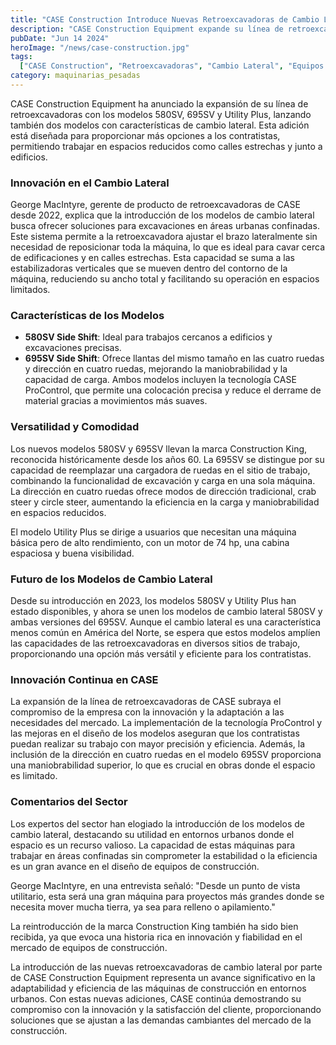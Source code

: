 ```yaml
---
title: "CASE Construction Introduce Nuevas Retroexcavadoras de Cambio Lateral para Trabajos Urbanos"
description: "CASE Construction Equipment expande su línea de retroexcavadoras con modelos de cambio lateral para trabajos en espacios urbanos reducidos"
pubDate: "Jun 14 2024"
heroImage: "/news/case-construction.jpg"
tags:
  ["CASE Construction", "Retroexcavadoras", "Cambio Lateral", "Equipos de Construcción"]
category: maquinarias_pesadas
---
```

CASE Construction Equipment ha anunciado la expansión de su línea de retroexcavadoras con los modelos 580SV, 695SV y Utility Plus, lanzando también dos modelos con características de cambio lateral. Esta adición está diseñada para proporcionar más opciones a los contratistas, permitiendo trabajar en espacios reducidos como calles estrechas y junto a edificios.
### Innovación en el Cambio Lateral
George MacIntyre, gerente de producto de retroexcavadoras de CASE desde 2022, explica que la introducción de los modelos de cambio lateral busca ofrecer soluciones para excavaciones en áreas urbanas confinadas. Este sistema permite a la retroexcavadora ajustar el brazo lateralmente sin necesidad de reposicionar toda la máquina, lo que es ideal para cavar cerca de edificaciones y en calles estrechas. Esta capacidad se suma a las estabilizadoras verticales que se mueven dentro del contorno de la máquina, reduciendo su ancho total y facilitando su operación en espacios limitados.
### Características de los Modelos
- **580SV Side Shift**: Ideal para trabajos cercanos a edificios y excavaciones precisas.
- **695SV Side Shift**: Ofrece llantas del mismo tamaño en las cuatro ruedas y dirección en cuatro ruedas, mejorando la maniobrabilidad y la capacidad de carga.
Ambos modelos incluyen la tecnología CASE ProControl, que permite una colocación precisa y reduce el derrame de material gracias a movimientos más suaves.
### Versatilidad y Comodidad
Los nuevos modelos 580SV y 695SV llevan la marca Construction King, reconocida históricamente desde los años 60. La 695SV se distingue por su capacidad de reemplazar una cargadora de ruedas en el sitio de trabajo, combinando la funcionalidad de excavación y carga en una sola máquina. La dirección en cuatro ruedas ofrece modos de dirección tradicional, crab steer y circle steer, aumentando la eficiencia en la carga y maniobrabilidad en espacios reducidos.

El modelo Utility Plus se dirige a usuarios que necesitan una máquina básica pero de alto rendimiento, con un motor de 74 hp, una cabina espaciosa y buena visibilidad.
### Futuro de los Modelos de Cambio Lateral
Desde su introducción en 2023, los modelos 580SV y Utility Plus han estado disponibles, y ahora se unen los modelos de cambio lateral 580SV y ambas versiones del 695SV. Aunque el cambio lateral es una característica menos común en América del Norte, se espera que estos modelos amplíen las capacidades de las retroexcavadoras en diversos sitios de trabajo, proporcionando una opción más versátil y eficiente para los contratistas.
### Innovación Continua en CASE
La expansión de la línea de retroexcavadoras de CASE subraya el compromiso de la empresa con la innovación y la adaptación a las necesidades del mercado. La implementación de la tecnología ProControl y las mejoras en el diseño de los modelos aseguran que los contratistas puedan realizar su trabajo con mayor precisión y eficiencia. Además, la inclusión de la dirección en cuatro ruedas en el modelo 695SV proporciona una maniobrabilidad superior, lo que es crucial en obras donde el espacio es limitado.
### Comentarios del Sector
Los expertos del sector han elogiado la introducción de los modelos de cambio lateral, destacando su utilidad en entornos urbanos donde el espacio es un recurso valioso. La capacidad de estas máquinas para trabajar en áreas confinadas sin comprometer la estabilidad o la eficiencia es un gran avance en el diseño de equipos de construcción.

George MacIntyre, en una entrevista señaló: "Desde un punto de vista utilitario, esta será una gran máquina para proyectos más grandes donde se necesita mover mucha tierra, ya sea para relleno o apilamiento."

La reintroducción de la marca Construction King también ha sido bien recibida, ya que evoca una historia rica en innovación y fiabilidad en el mercado de equipos de construcción.

La introducción de las nuevas retroexcavadoras de cambio lateral por parte de CASE Construction Equipment representa un avance significativo en la adaptabilidad y eficiencia de las máquinas de construcción en entornos urbanos. Con estas nuevas adiciones, CASE continúa demostrando su compromiso con la innovación y la satisfacción del cliente, proporcionando soluciones que se ajustan a las demandas cambiantes del mercado de la construcción.

